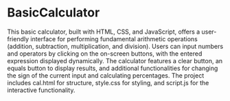 # BasicCalculator
This basic calculator, built with HTML, CSS, and JavaScript, offers a user-friendly interface for performing fundamental arithmetic operations (addition, subtraction, multiplication, and division). Users can input numbers and operators by clicking on the on-screen buttons, with the entered expression displayed dynamically. The calculator features a clear button, an equals button to display results, and additional functionalities for changing the sign of the current input and calculating percentages. The project includes cal.html for structure, style.css for styling, and script.js for the interactive functionality.
